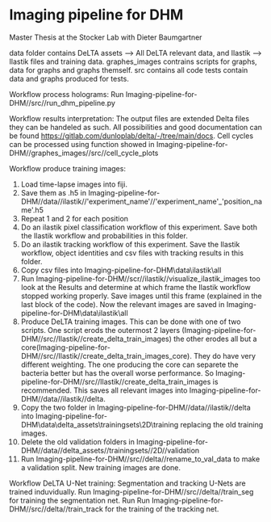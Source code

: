 # Imaging pipeline for DHM
 Master Thesis at the Stocker Lab with Dieter Baumgartner

data folder contains DeLTA assets --> All DeLTA relevant data, and Ilastik --> Ilastik files and training data.
graphes_images contrains scripts for graphs, data for graphs and graphs themself.
src contains all code
tests contain data and graphs produced for tests.

Workflow process holograms:
Run Imaging-pipeline-for-DHM//src//run_dhm_pipeline.py

Workflow results interpretation:
The output files are extended Delta files they can be handeled as such. All possibilities and good documentation can be found https://gitlab.com/dunloplab/delta/-/tree/main/docs.
Cell cycles can be processed using function showed in Imaging-pipeline-for-DHM//graphes_images//src//cell_cycle_plots

Workflow produce training images:
1. Load time-lapse images into fiji.
2. Save them as .h5 in Imaging-pipeline-for-DHM//data//ilastik//'experiment_name'//'experiment_name'_'position_name'.h5
3. Repeat 1 and 2 for each position
4. Do an ilastik pixel classification workflow of this experiment. Save both the Ilastik workflow and probabilities in this folder.
5. Do an ilastik tracking workflow of this experiment. Save the Ilastik workflow, object identities and csv files with tracking results in this folder.
6. Copy csv files into Imaging-pipeline-for-DHM\data\ilastik\all
7. Run Imaging-pipeline-for-DHM//scr//ilastik//visualize_ilastik_images too look at the Results and determine at which frame the Ilastik workflow stopped working properly. Save images until this frame (explained in the last block of the code). Now the relevant images are saved in Imaging-pipeline-for-DHM\data\ilastik\all
8. Produce DeLTA training images. This can be done with one of two scripts. One script erods the outermost 2 layers (Imaging-pipeline-for-DHM//src//Ilastik//create_delta_train_images) the other erodes all but a core(Imaging-pipeline-for-DHM//src//Ilastik//create_delta_train_images_core). They do have very different weighting. The one producing the core can separete the bacteria better but has the overall worse performance. So Imaging-pipeline-for-DHM//src//Ilastik//create_delta_train_images is recommended. This saves all relevant images into Imaging-pipeline-for-DHM//data//ilastik//delta.
9. Copy the two folder in Imaging-pipeline-for-DHM//data//ilastik//delta into Imaging-pipeline-for-DHM\data\delta_assets\trainingsets\2D\training replacing the old training images.
10. Delete the old validation folders in Imaging-pipeline-for-DHM//data//delta_assets//trainingsets//2D//validation
11. Run Imaging-pipeline-for-DHM//src//delta//rename_to_val_data to make a validation split. New training images are done.

Workflow DeLTA U-Net training:
Segmentation and tracking U-Nets are trained induvidually.
Run Imaging-pipeline-for-DHM//src//delta//train_seg for training the segmentation net.
Run Run Imaging-pipeline-for-DHM//src//delta//train_track for the training of the tracking net.













 